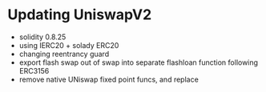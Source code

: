 # Updating UniswapV2

- solidity 0.8.25
- using IERC20 + solady ERC20
- changing reentrancy guard
- export flash swap out of swap into separate flashloan function  following ERC3156
- remove native UNiswap fixed point funcs, and replace